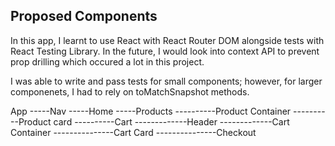 ## Proposed Components

In this app, I learnt to use React with React Router DOM alongside tests with React Testing Library.
In the future, I would look into context API to prevent prop drilling which occured a lot in this project.

I was able to write and pass tests for small components; however, for larger componenets, I had to rely on
toMatchSnapshot methods.

App
-----Nav
-----Home
-----Products
----------Product Container
----------Product card
----------Cart
-------------Header
-------------Cart Container
---------------Cart Card
---------------Checkout

